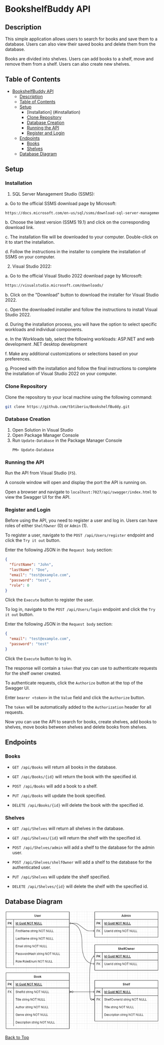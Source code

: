 # BookshelfBuddy API

## Description

This simple application allows users to search for books and save them to a database. Users can also view their saved books and delete them from the database.

Books are divided into shelves. Users can add books to a shelf, move and remove them from a shelf. Users can also create new shelves.

## Table of Contents

- [BookshelfBuddy API](#bookshelfbuddy-api)
  - [Description](#description)
  - [Table of Contents](#table-of-contents)
  - [Setup](#setup)
	- [Installation] (#installation)
    - [Clone Repository](#clone-repository)
    - [Database Creation](#database-creation)
    - [Running the API](#running-the-api)
    - [Register and Login](#register-and-login)
  - [Endpoints](#endpoints)
    - [Books](#books)
    - [Shelves](#shelves)
  - [Database Diagram](#database-diagram)

## Setup

### Installation

1. SQL Server Management Studio (SSMS):

a. Go to the official SSMS download page by Microsoft:
```bash 
https://docs.microsoft.com/en-us/sql/ssms/download-sql-server-management-studio-ssms
```

b. Choose the latest version (SSMS 19.1) and click on the corresponding download link.

c. The installation file will be downloaded to your computer. Double-click on it to 
start the installation.

d. Follow the instructions in the installer to complete the installation of SSMS on your computer.


2. Visual Studio 2022:

a. Go to the official Visual Studio 2022 download page by Microsoft: 
```bash
https://visualstudio.microsoft.com/downloads/
````

b. Click on the "Download" button to download the installer for Visual Studio 2022.

c. Open the downloaded installer and follow the instructions to install Visual Studio 2022.

d. During the installation process, you will have the option to select specific workloads and individual components.

e. In the Workloads tab, select the following workloads:
ASP.NET and web development
.NET desktop development

f. Make any additional customizations or selections based on your preferences.

g. Proceed with the installation and follow the final instructions to complete the installation of Visual Studio 2022 on your computer.


### Clone Repository

Clone the repository to your local machine using the following command:

```bash
git clone https://github.com/tbtiberiu/BookshelfBuddy.git
```

### Database Creation

1. Open Solution in Visual Studio
2. Open Package Manager Console
3. Run `Update-Database` in the Package Manager Console
   ```
   PM> Update-Database
   ```

### Running the API

Run the API from Visual Studio (`F5`).

A console window will open and display the port the API is running on.

Open a browser and navigate to `localhost:7027/api/swagger/index.html` to view the Swagger UI for the API.

### Register and Login

Before using the API, you need to register a user and log in. Users can have roles of either `ShelfOwner` (0) or `Admin` (1).

To register a user, navigate to the `POST /api/Users/register` endpoint and click the `Try it out` button.

Enter the following JSON in the `Request body` section:

```json
{
  "firstName": "John",
  "lastName": "Doe",
  "email": "test@example.com",
  "password": "test",
  "role": 0
}
```

Click the `Execute` button to register the user.

To log in, navigate to the `POST /api/Users/login` endpoint and click the `Try it out` button.

Enter the following JSON in the `Request body` section:

```json
{
  "email": "test@example.com",
  "password": "test"
}
```

Click the `Execute` button to log in.

The response will contain a `token` that you can use to authenticate requests for the shelf owner created.

To authenticate requests, click the `Authorize` button at the top of the Swagger UI.

Enter `bearer <token>` in the `Value` field and click the `Authorize` button.

The `token` will be automatically added to the `Authorization` header for all requests.

Now you can use the API to search for books, create shelves, add books to shelves, move books between shelves and delete books from shelves.

## Endpoints

### Books

- `GET /api/Books` will return all books in the database.

- `GET /api/Books/{id}` will return the book with the specified id.

- `POST /api/Books` will add a book to a shelf.

- `PUT /api/Books` will update the book specified.

- `DELETE /api/Books/{id}` will delete the book with the specified id.

### Shelves

- `GET /api/Shelves` will return all shelves in the database.

- `GET /api/Shelves/{id}` will return the shelf with the specified id.

- `POST /api/Shelves/admin` will add a shelf to the database for the admin user.

- `POST /api/Shelves/shelfOwner` will add a shelf to the database for the authenticated user.

- `PUT /api/Shelves` will update the shelf specified.

- `DELETE /api/Shelves/{id}` will delete the shelf with the specified id.

## Database Diagram

![Database Diagram](./BookshelfBuddyDBDiagram.png)

[Back to Top](#bookshelfbuddy-api)
